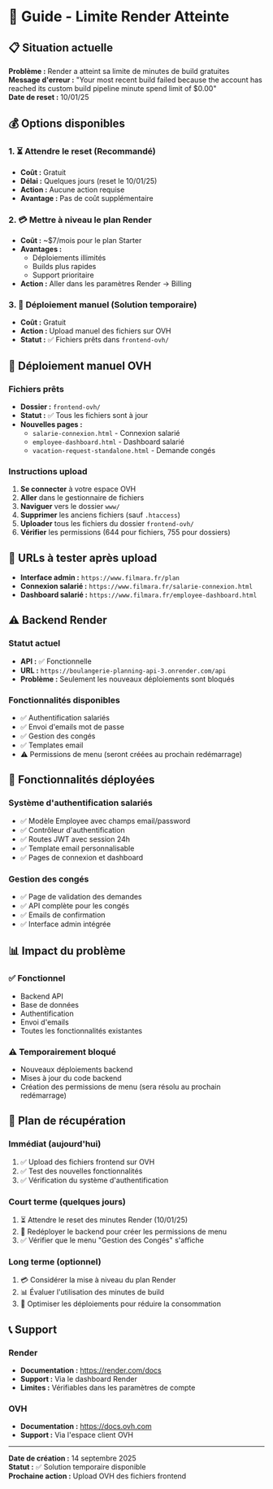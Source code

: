 # 🚨 Guide - Limite Render Atteinte

## 📋 Situation actuelle

**Problème :** Render a atteint sa limite de minutes de build gratuites  
**Message d'erreur :** "Your most recent build failed because the account has reached its custom build pipeline minute spend limit of $0.00"  
**Date de reset :** 10/01/25

## 💰 Options disponibles

### 1. ⏳ Attendre le reset (Recommandé)
- **Coût :** Gratuit
- **Délai :** Quelques jours (reset le 10/01/25)
- **Action :** Aucune action requise
- **Avantage :** Pas de coût supplémentaire

### 2. 💳 Mettre à niveau le plan Render
- **Coût :** ~$7/mois pour le plan Starter
- **Avantages :**
  - Déploiements illimités
  - Builds plus rapides
  - Support prioritaire
- **Action :** Aller dans les paramètres Render → Billing

### 3. 🔧 Déploiement manuel (Solution temporaire)
- **Coût :** Gratuit
- **Action :** Upload manuel des fichiers sur OVH
- **Statut :** ✅ Fichiers prêts dans `frontend-ovh/`

## 🚀 Déploiement manuel OVH

### Fichiers prêts
- **Dossier :** `frontend-ovh/`
- **Statut :** ✅ Tous les fichiers sont à jour
- **Nouvelles pages :**
  - `salarie-connexion.html` - Connexion salarié
  - `employee-dashboard.html` - Dashboard salarié
  - `vacation-request-standalone.html` - Demande congés

### Instructions upload
1. **Se connecter** à votre espace OVH
2. **Aller** dans le gestionnaire de fichiers
3. **Naviguer** vers le dossier `www/`
4. **Supprimer** les anciens fichiers (sauf `.htaccess`)
5. **Uploader** tous les fichiers du dossier `frontend-ovh/`
6. **Vérifier** les permissions (644 pour fichiers, 755 pour dossiers)

## 🔗 URLs à tester après upload

- **Interface admin :** `https://www.filmara.fr/plan`
- **Connexion salarié :** `https://www.filmara.fr/salarie-connexion.html`
- **Dashboard salarié :** `https://www.filmara.fr/employee-dashboard.html`

## ⚠️ Backend Render

### Statut actuel
- **API :** ✅ Fonctionnelle
- **URL :** `https://boulangerie-planning-api-3.onrender.com/api`
- **Problème :** Seulement les nouveaux déploiements sont bloqués

### Fonctionnalités disponibles
- ✅ Authentification salariés
- ✅ Envoi d'emails mot de passe
- ✅ Gestion des congés
- ✅ Templates email
- ⚠️ Permissions de menu (seront créées au prochain redémarrage)

## 🎯 Fonctionnalités déployées

### Système d'authentification salariés
- ✅ Modèle Employee avec champs email/password
- ✅ Contrôleur d'authentification
- ✅ Routes JWT avec session 24h
- ✅ Template email personnalisable
- ✅ Pages de connexion et dashboard

### Gestion des congés
- ✅ Page de validation des demandes
- ✅ API complète pour les congés
- ✅ Emails de confirmation
- ✅ Interface admin intégrée

## 📊 Impact du problème

### ✅ Fonctionnel
- Backend API
- Base de données
- Authentification
- Envoi d'emails
- Toutes les fonctionnalités existantes

### ⚠️ Temporairement bloqué
- Nouveaux déploiements backend
- Mises à jour du code backend
- Création des permissions de menu (sera résolu au prochain redémarrage)

## 🔄 Plan de récupération

### Immédiat (aujourd'hui)
1. ✅ Upload des fichiers frontend sur OVH
2. ✅ Test des nouvelles fonctionnalités
3. ✅ Vérification du système d'authentification

### Court terme (quelques jours)
1. ⏳ Attendre le reset des minutes Render (10/01/25)
2. 🔄 Redéployer le backend pour créer les permissions de menu
3. ✅ Vérifier que le menu "Gestion des Congés" s'affiche

### Long terme (optionnel)
1. 💳 Considérer la mise à niveau du plan Render
2. 📊 Évaluer l'utilisation des minutes de build
3. 🔧 Optimiser les déploiements pour réduire la consommation

## 📞 Support

### Render
- **Documentation :** https://render.com/docs
- **Support :** Via le dashboard Render
- **Limites :** Vérifiables dans les paramètres de compte

### OVH
- **Documentation :** https://docs.ovh.com
- **Support :** Via l'espace client OVH

---

**Date de création :** 14 septembre 2025  
**Statut :** ✅ Solution temporaire disponible  
**Prochaine action :** Upload OVH des fichiers frontend

